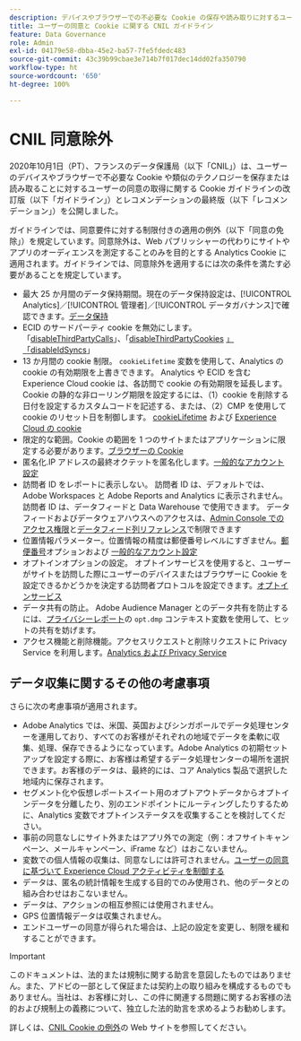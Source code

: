 ```yaml
---
description: デバイスやブラウザーでの不必要な Cookie の保存や読み取りに対するユーザーの同意についてのガイドラインとレコメンデーションについて説明します。
title: ユーザーの同意と Cookie に関する CNIL ガイドライン
feature: Data Governance
role: Admin
exl-id: 04179e58-dbba-45e2-ba57-7fe5fdedc483
source-git-commit: 43c39b99cbae3e714b7f017dec14dd02fa350790
workflow-type: ht
source-wordcount: '650'
ht-degree: 100%

---
```


# CNIL 同意除外

2020年10月1日（PT）、フランスのデータ保護局（以下「CNIL」）は、ユーザーのデバイスやブラウザーで不必要な Cookie や類似のテクノロジーを保存または読み取ることに対するユーザーの同意の取得に関する Cookie ガイドラインの改訂版（以下「ガイドライン」）とレコメンデーションの最終版（以下「レコメンデーション」）を公開しました。

ガイドラインでは、同意要件に対する制限付きの適用の例外（以下「同意の免除」）を規定しています。同意除外は、Web パブリッシャーの代わりにサイトやアプリのオーディエンスを測定することのみを目的とする Analytics Cookie に適用されます。ガイドラインでは、同意除外を適用するには次の条件を満たす必要があることを規定しています。

* 最大 25 か月間のデータ保持期間。現在のデータ保持設定は、[!UICONTROL Analytics]／[!UICONTROL 管理者]／[!UICONTROL データガバナンス]で確認できます。[データ保持](https://experienceleague.adobe.com/docs/analytics/technotes/data-retention.html?lang=ja)
* ECID のサードパーティ cookie を無効にします。「[disableThirdPartyCalls](https://experienceleague.adobe.com/docs/id-service/using/id-service-api/configurations/disablethirdpartycalls.html?lang=ja#id-service-api)」、「[disableThirdPartyCookies](https://experienceleague.adobe.com/docs/id-service/using/id-service-api/configurations/disable-cookies.html?lang=ja#id-service-api) [」「disableIdSyncs](https://experienceleague.adobe.com/docs/id-service/using/id-service-api/configurations/disableidsync.html?lang=ja#id-service-api)」
* 13 か月間の cookie 制限。   `cookieLifetime` 変数を使用して、Analytics の cookie の有効期限を上書きできます。  Analytics や ECID を含む Experience Cloud cookie は、各訪問で cookie の有効期限を延長します。  Cookie の静的な非ローリング期限を設定するには、（1）cookie を削除する日付を設定するカスタムコードを記述する、または、（2）CMP を使用して cookie のリセット日を制御します。   [cookieLifetime](https://experienceleague.adobe.com/docs/analytics/implementation/vars/config-vars/cookielifetime.html?lang=ja) および [Experience Cloud の cookie](https://experienceleague.adobe.com/docs/core-services/interface/ec-cookies/cookies-privacy.html?lang=ja#ec-cookies)
* 限定的な範囲。Cookie の範囲を 1 つのサイトまたはアプリケーションに限定する必要があります。[ブラウザーの Cookie](https://experienceleague.adobe.com/docs/analytics/technotes/cookies/cookies.html?lang=ja#third-party-cookie-limitations)
* 匿名化.IP アドレスの最終オクテットを匿名化します。[一般的なアカウント設定](/help/admin/admin/c-manage-report-suites/c-edit-report-suites/general/general-acct-settings-admin.md)
* 訪問者 ID をレポートに表示しない。  訪問者 ID は、デフォルトでは、Adobe Workspaces と Adobe Reports and Analytics に表示されません。  訪問者 ID は、データフィードと Data Warehouse で使用できます。  データフィードおよびデータウェアハウスへのアクセスは、[Admin Console でのアクセス権限](https://experienceleague.adobe.com/docs/core-services/interface/administration/admin-getting-started.html?lang=ja)と[データフィード列リファレンス](https://experienceleague.adobe.com/docs/analytics/export/analytics-data-feed/data-feed-contents/datafeeds-reference.html?lang=ja#columns%2C-descriptions%2C-and-data-types)で制限できます
* 位置情報パラメーター。位置情報の精度は郵便番号レベルにすぎません。[郵便番号](https://experienceleague.adobe.com/docs/analytics/implementation/vars/page-vars/zip.html?lang=ja)オプションおよび [一般的なアカウント設定](https://experienceleague.adobe.com/docs/analytics/admin/admin-tools/general-acct-settings-admin.html?lang=ja)
* オプトインオプションの設定。  オプトインサービスを使用すると、ユーザーがサイトを訪問した際にユーザーのデバイスまたはブラウザーに Cookie を設定できるかどうかを決定する訪問者プロトコルを設定できます。[オプトインサービス](https://experienceleague.adobe.com/docs/id-service/using/implementation/opt-in-service/optin-overview.html?lang=ja)
* データ共有の防止。  Adobe Audience Manager とのデータ共有を防止するには、[プライバシーレポート](/help/admin/admin/c-manage-report-suites/c-edit-report-suites/privacy-reporting.md)の `opt.dmp` コンテキスト変数を使用して、ヒットの共有を妨げます。
* アクセス機能と削除機能。アクセスリクエストと削除リクエストに Privacy Service を利用します。[Analytics および Privacy Service](https://experienceleague.adobe.com/docs/analytics/admin/data-governance/an-gdpr-overview.html?lang=ja)

## データ収集に関するその他の考慮事項

さらに次の考慮事項が適用されます。

* Adobe Analytics では、米国、英国およびシンガポールでデータ処理センターを運用しており、すべてのお客様がそれぞれの地域でデータを柔軟に収集、処理、保存できるようになっています。Adobe Analytics の初期セットアップを設定する際に、お客様は希望するデータ処理センターの場所を選択できます。お客様のデータは、最終的には、コア Analytics 製品で選択した地域内に保存されます。
* セグメント化や仮想レポートスイート用のオプトアウトデータからオプトインデータを分離したり、別のエンドポイントにルーティングしたりするために、Analytics 変数でオプトインステータスを収集することを検討してください。
* 事前の同意なしにサイト外またはアプリ外での測定（例：オフサイトキャンペーン、メールキャンペーン、iFrame など）はおこないません。
* 変数での個人情報の収集は、同意なしには許可されません。[ユーザーの同意に基づいて Experience Cloud アクティビティを制御する](https://experienceleague.adobe.com/docs/id-service/using/implementation/opt-in-service/use-opt-in-to-control-experience-cloud-activities-based-on-user-consent.html?lang=ja#implementing-opt-in-on-the-page)
* データは、匿名の統計情報を生成する目的でのみ使用され、他のデータとの組み合わせはおこないません。
* データは、アクションの相互参照には使用されません。
* GPS 位置情報データは収集されません。
* エンドユーザーの同意が得られた場合は、上記の設定を変更し、制限を緩和することができます。

>[!IMPORTANT]
>
>このドキュメントは、法的または規制に関する助言を意図したものではありません。また、アドビの一部として保証または契約上の取り組みを構成するものでもありません。当社は、お客様に対し、この件に関連する問題に関するお客様の法的および規制上の義務について、独立した法的助言を求めるようお勧めします。


詳しくは、[CNIL Cookie の例外](https://www.cnil.fr/en/sheet-ndeg16-use-analytics-your-websites-and-applications)の Web サイトを参照してください。

